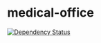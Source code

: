 medical-office
==============

[![Dependency Status](https://gemnasium.com/jeremyjousse/medical-office.svg)](https://gemnasium.com/jeremyjousse/medical-office)

